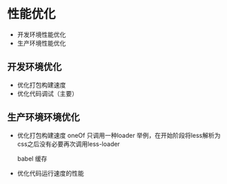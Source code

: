 # 性能优化
* 开发环境性能优化
* 生产环境性能优化

## 开发环境优化
* 优化打包构建速度
* 优化代码调试（主要）

## 生产环境环境优化
* 优化打包构建速度 
    oneOf 只调用一种loader
    举例，在开始阶段将less解析为css之后没有必要再次调用less-loader

    babel 缓存
* 优化代码运行速度的性能

